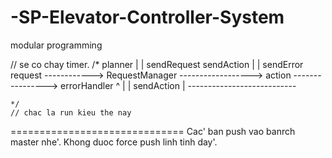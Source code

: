 -SP-Elevator-Controller-System
==============================

modular programming

  // se co chay timer.
	/*                                                       planner
	                            							   | |
	        sendRequest                      sendAction        | |     sendError
	request ------------> RequestManager ------------------> action ----------------> errorHandler
														        ^ 						  |
																|     sendAction          |
										     					---------------------------

	*/
	// chac la run kieu the nay

==============================
Cac' ban push vao banrch master nhe'. Khong duoc force push linh tinh day'.
